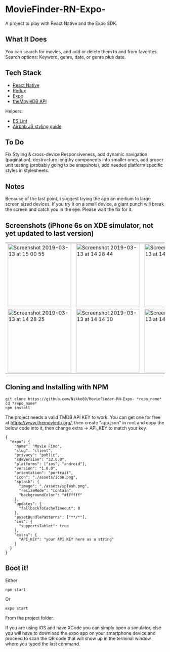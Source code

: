 # MovieFinder-RN-Expo-

A project to play with React Native and the Expo SDK.

## What It Does

You can search for movies, and add or delete them to and from favorites.
Search options: Keyword, genre, date, or genre plus date.

## Tech Stack

- [React Native](https://facebook.github.io/react-native/)
- [Redux](https://redux.js.org/)
- [Expo](https://expo.io/)
- [theMovieDB API](https://www.themoviedb.org/)

Helpers:

- [ES Lint](https://eslint.org/)
- [Airbnb JS styling guide](https://github.com/airbnb/javascript)

## To Do

Fix Styling & cross-device Responsiveness, add dynamic navigation (pagination), destructure lengthy components into smaller ones, add proper unit testing (probably going to be snapshots), add needed platform specific styles in stylesheets.

## Notes

Because of the last point, i suggest trying the app on medium to large screen sized devices. If you try it on a small device, a giant punch will break the screen and catch you in the eye. Please wait the fix for it.

## Screenshots (iPhone 6s on XDE simulator, not yet updated to last version)

<table>
<tr><td>
<img width="200" alt="Screenshot 2019-03-13 at 15 00 55" src="https://user-images.githubusercontent.com/30399733/54284786-e1fc4100-45a0-11e9-8dcd-5582f420a711.png"></td><td><img width="200" alt="Screenshot 2019-03-13 at 14 28 44" src="https://user-images.githubusercontent.com/30399733/54283347-15899c00-459e-11e9-8118-0610a15d6afa.png"></td><td><img width="200" alt="Screenshot 2019-03-13 at 14 13 33" src="https://user-images.githubusercontent.com/30399733/54283334-128eab80-459e-11e9-98e9-fd73df384160.png"></td>
</tr>
<tr><td>
<img width="200" alt="Screenshot 2019-03-13 at 14 28 25" src="https://user-images.githubusercontent.com/30399733/54283336-13274200-459e-11e9-8abc-aca84c6f906c.png"></td>
<td>
<img width="200" alt="Screenshot 2019-03-13 at 14 14 10" src="https://user-images.githubusercontent.com/30399733/54283335-128eab80-459e-11e9-81b9-0ffd6d419645.png"></td><td><img width="200" alt="Screenshot 2019-03-13 at 14 31 44" src="https://user-images.githubusercontent.com/30399733/54283349-15899c00-459e-11e9-9289-a696dafc2c86.png">
</td></tr>
</table>

## Cloning and Installing with NPM

```
git clone https://github.com/Nikko89/MovieFinder-RN-Expo- *repo_name*
cd *repo_name*
npm install
```

The project needs a valid TMDB API KEY to work. You can get one for free at https://www.themoviedb.org/, then create "app.json" in root and copy the below code into it, then change extra -> API_KEY to match your key.

```
{
  "expo": {
    "name": "Movie Find",
    "slug": "client",
    "privacy": "public",
    "sdkVersion": "32.0.0",
    "platforms": ["ios", "android"],
    "version": "1.0.0",
    "orientation": "portrait",
    "icon": "./assets/icon.png",
    "splash": {
      "image": "./assets/splash.png",
      "resizeMode": "contain",
      "backgroundColor": "#ffffff"
    },
    "updates": {
      "fallbackToCacheTimeout": 0
    },
    "assetBundlePatterns": ["**/*"],
    "ios": {
      "supportsTablet": true
    },
    "extra": {
      "API_KEY": "your API KEY here as a string"
    }
  }
}

```

## Boot it!

Either

```
npm start
```

Or

```
expo start
```

From the project folder.

If you are using iOS and have XCode you can simply open a simulator, else you will have to download the expo app on your smartphone device and proceed to scan the QR code that will show up in the terminal window where you typed the last command.
